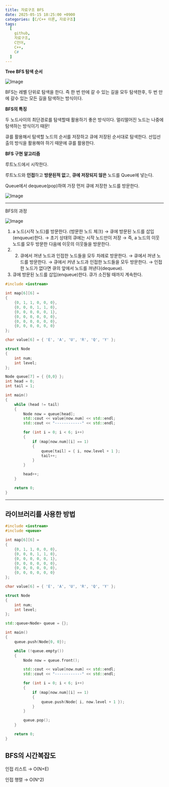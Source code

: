 ```yaml
---
title: 자료구조 BFS
date: 2025-05-15 18:25:00 +0900
categories: [C/C++ 이론, 자료구조]
tags:
  [
    github,
    자료구조,
    C언어,
    C++,
    C#
  ]
---
```


**Tree BFS 탐색 순서**

![Image](https://github.com/user-attachments/assets/c638f947-935d-4af6-998e-40e6d1817347)

BFS는 레벨 단위로 탐색을 한다.
즉 한 번 만에 갈 수 있는 길을 모두 탐색한후, 두 번 만에 갈수 있는 모든 길을 탐색하는 방식이다.

**BFS의 특징**

두 노드사이의 최단경로를 탐색할때 활용하기 좋은 방식이다. 멀리떨어진 노드는 나중에 탐색하는 방식이기 때문!

큐를 활용해서 탐색할 노드의 순서를 저장하고 큐에 저장된 순서대로 탐색한다. 선입선출의 방식을 활용해야 하기 때문에 큐를 활용한다.

**BFS 구현 알고리즘**

루트노드에서 시작한다.

루트노드와 **인접**하고 **방문된적 없**고, **큐에 저장되지 않은** 노드를 Queue에 넣는다.

Queue에서 dequeue(pop)하여 가장 먼저 큐에 저장한 노드를 방문한다.

![Image](https://github.com/user-attachments/assets/e1f4f4eb-2b84-49a8-bb13-4040dbe74290)

---

BFS의 과정

![Image](https://github.com/user-attachments/assets/d7965250-6c96-4a9c-b77d-d21a53223265)

1. a 노드(시작 노드)를 방문한다. (방문한 노드 체크)
→ 큐에 방문된 노드를 삽입(enqueue)한다.
→ 초기 상태의 큐에는 시작 노드만이 저장
→ 즉, a 노드의 이웃 노드를 모두 방문한 다음에 이웃의 이웃들을 방문한다.
2. 2. 큐에서 꺼낸 노드과 인접한 노드들을 모두 차례로 방문한다.
→ 큐에서 꺼낸 노드를 방문한다.
→ 큐에서 커낸 노드과 인접한 노드들을 모두 방문한다.
→ 인접한 노드가 없다면 큐의 앞에서 노드를 꺼낸다(dequeue).
3. 큐에 방문된 노드를 삽입(enqueue)한다.
큐가 소진될 때까지 계속한다.

```cpp
#include <iostream>

int map[6][6] =
{
	{0, 1, 1, 0, 0, 0},
	{0, 0, 0, 1, 1, 0},
	{0, 0, 0, 0, 0, 1},
	{0, 0, 0, 0, 0, 0},
	{0, 0, 0, 0, 0, 0},
	{0, 0, 0, 0, 0, 0}
};

char value[6] = { 'E', 'A', 'U', 'R', 'Q', 'Y' };

struct Node
{
	int num;
	int level;
};

Node queue[7] = { {0,0} };
int head = 0;
int tail = 1;

int main()
{
	while (head != tail)
	{
		Node now = queue[head];
		std::cout << value[now.num] << std::endl;
		std::cout << "------------" << std::endl;

		for (int i = 0; i < 6; i++)
		{
			if (map[now.num][i] == 1)
			{
				queue[tail] = { i, now.level + 1 };
				tail++;
			}
		}

		head++;
	}

    return 0;
}
```

---

## 라이브러리를 사용한 방법

```cpp
#include <iostream>
#include <queue>

int map[6][6] =
{
	{0, 1, 1, 0, 0, 0},
	{0, 0, 0, 1, 1, 0},
	{0, 0, 0, 0, 0, 1},
	{0, 0, 0, 0, 0, 0},
	{0, 0, 0, 0, 0, 0},
	{0, 0, 0, 0, 0, 0}
};

char value[6] = { 'E', 'A', 'U', 'R', 'Q', 'Y' };

struct Node
{
	int num;
	int level;
};

std::queue<Node> queue = {};

int main()
{
	queue.push(Node{0, 0});

	while (!queue.empty())
	{
		Node now = queue.front();

		std::cout << value[now.num] << std::endl;
		std::cout << "------------" << std::endl;

		for (int i = 0; i < 6; i++)
		{
			if (map[now.num][i] == 1)
			{
				queue.push(Node{ i, now.level + 1 });
			}
		}

		queue.pop();
	}

    return 0;
}
```

## BFS의 시간복잡도

인접 리스트 → O(N+E)

인접 행렬 → O(N^2)